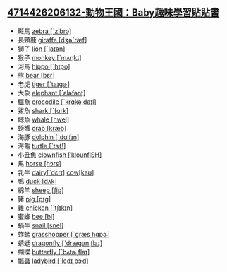 ## [4714426206132-動物王國：Baby趣味學習貼貼書](https://www.books.com.tw/products/0010772891)

- 斑馬 [zebra [ˋzibrə]](https://tw.dictionary.search.yahoo.com/search?p=zebra)
- 長頸鹿 [giraffe [dʒəˋræf]](https://tw.dictionary.search.yahoo.com/search?p=giraffe)
- 獅子 [lion [ˋlaɪən]](https://tw.dictionary.search.yahoo.com/search?p=lion)
- 猴子 [monkey [ˋmʌŋkɪ]](https://tw.dictionary.search.yahoo.com/search?p=monkey)
- 河馬 [hippo [ˋhɪpo]](https://tw.dictionary.search.yahoo.com/search?p=hippo)
- 熊 [bear [bɛr]](https://tw.dictionary.search.yahoo.com/search?p=bear)
- 老虎 [tiger [ˋtaɪgɚ]](https://tw.dictionary.search.yahoo.com/search?p=tiger)
- 大象 [elephant [ˋɛləfənt]](https://tw.dictionary.search.yahoo.com/search?p=elephant)
- 鱷魚 [crocodile [ˋkrɑkə͵daɪl]](https://tw.dictionary.search.yahoo.com/search?p=crocodile)
- 鯊魚 [shark [ˋʃɑrk]](https://tw.dictionary.search.yahoo.com/search?p=shark)
- 鯨魚 [whale [hwel]](https://tw.dictionary.search.yahoo.com/search?p=whale)
- 螃蟹 [crab [kræb]](https://tw.dictionary.search.yahoo.com/search?p=crab)
- 海豚 [dolphin [ˋdɑlfɪn]](https://tw.dictionary.search.yahoo.com/search?p=dolphin)
- 海龜 [turtle [ˋtɝt!]](https://tw.dictionary.search.yahoo.com/search?p=turtle)
- 小丑魚 [clownfish [ˈklounfiSH]](https://tw.dictionary.search.yahoo.com/search?p=clownfish)
- 馬 [horse [hɔrs]](https://tw.dictionary.search.yahoo.com/search?p=horse)
- 乳牛 [dairy[ˋdɛrɪ]](https://tw.dictionary.search.yahoo.com/search?p=dairy) 
		[cow[kaʊ]](https://tw.dictionary.search.yahoo.com/search?p=cow)
- 鴨 [duck [dʌk]](https://tw.dictionary.search.yahoo.com/search?p=duck)
- 綿羊 [sheep [ʃip]](https://tw.dictionary.search.yahoo.com/search?p=sheep)
- 豬 [pig [pɪg]](https://tw.dictionary.search.yahoo.com/search?p=pig)
- 雞 [chicken [ˋtʃɪkɪn]](https://tw.dictionary.search.yahoo.com/search?p=chicken)
- 蜜蜂 [bee [bi]](https://tw.dictionary.search.yahoo.com/search?p=bee)
- 蝸牛 [snail [snel]](https://tw.dictionary.search.yahoo.com/search?p=snail)
- 蚱蜢 [grasshopper [ˋgræs͵hɑpɚ]](https://tw.dictionary.search.yahoo.com/search?p=grasshopper)
- 蜻蜓 [dragonfly [ˋdrægən͵flaɪ]](https://tw.dictionary.search.yahoo.com/search?p=dragonfly)
- 蝴蝶 [butterfly [ˋbʌtɚ͵flaɪ]](https://tw.dictionary.search.yahoo.com/search?p=butterfly)
- 瓢蟲 [ladybird [ˋledɪ͵bɝd]](https://tw.dictionary.search.yahoo.com/search?p=ladybird)

